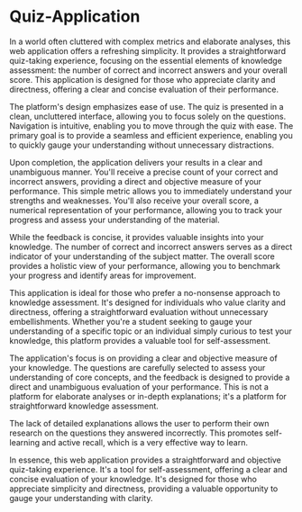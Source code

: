 # Quiz-Application
In a world often cluttered with complex metrics and elaborate analyses, this web application offers a refreshing simplicity. It provides a straightforward quiz-taking experience, focusing on the essential elements of knowledge assessment: the number of correct and incorrect answers and your overall score. This application is designed for those who appreciate clarity and directness, offering a clear and concise evaluation of their performance.

The platform's design emphasizes ease of use. The quiz is presented in a clean, uncluttered interface, allowing you to focus solely on the questions. Navigation is intuitive, enabling you to move through the quiz with ease. The primary goal is to provide a seamless and efficient experience, enabling you to quickly gauge your understanding without unnecessary distractions.

Upon completion, the application delivers your results in a clear and unambiguous manner. You'll receive a precise count of your correct and incorrect answers, providing a direct and objective measure of your performance. This simple metric allows you to immediately understand your strengths and weaknesses. You'll also receive your overall score, a numerical representation of your performance, allowing you to track your progress and assess your understanding of the material.

While the feedback is concise, it provides valuable insights into your knowledge. The number of correct and incorrect answers serves as a direct indicator of your understanding of the subject matter. The overall score provides a holistic view of your performance, allowing you to benchmark your progress and identify areas for improvement.

This application is ideal for those who prefer a no-nonsense approach to knowledge assessment. It's designed for individuals who value clarity and directness, offering a straightforward evaluation without unnecessary embellishments. Whether you're a student seeking to gauge your understanding of a specific topic or an individual simply curious to test your knowledge, this platform provides a valuable tool for self-assessment.

The application's focus is on providing a clear and objective measure of your knowledge. The questions are carefully selected to assess your understanding of core concepts, and the feedback is designed to provide a direct and unambiguous evaluation of your performance. This is not a platform for elaborate analyses or in-depth explanations; it's a platform for straightforward knowledge assessment.

The lack of detailed explanations allows the user to perform their own research on the questions they answered incorrectly. This promotes self-learning and active recall, which is a very effective way to learn.

In essence, this web application provides a straightforward and objective quiz-taking experience. It's a tool for self-assessment, offering a clear and concise evaluation of your knowledge. It's designed for those who appreciate simplicity and directness, providing a valuable opportunity to gauge your understanding with clarity.
